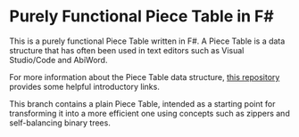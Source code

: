 # Purely Functional Piece Table in F#

This is a purely functional Piece Table written in F#. A Piece Table is a data structure that has often been used in text editors such as Visual Studio/Code and AbiWord. 

For more information about the Piece Table data structure, [this repository](https://github.com/veler/Csharp-Piece-Table-Implementation) provides some helpful introductory links.

This branch contains a plain Piece Table, intended as a starting point for transforming it into a more efficient one using concepts such as zippers and self-balancing binary trees.
